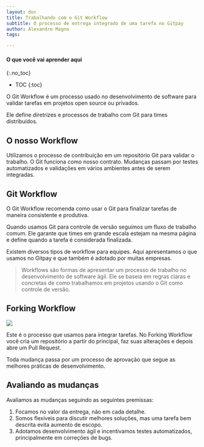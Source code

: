 ```yaml
---
layout: doc
title: Trabalhando com o Git Workflow
subtitle: O processo de entrega integrado de uma tarefa no Gitpay
author: Alexandre Magno
tags: 

---
```

#### O que você vai aprender aqui

{:.no_toc}
* TOC
{:toc}

O Git Workflow é um processo usado no desenvolvimento de software para validar tarefas em projetos open source ou privados.

Ele define diretrizes e processos de trabalho com Git para times distribuídos.

## O nosso Workflow

Utilizamos o processo de contribuição em um repositório Git para validar o trabalho. O Git funciona como nosso contrato. Mudanças passam por testes automatizados e validações em vários ambientes antes de serem integradas.

## Git Workflow

O Git Workflow recomenda como usar o Git para finalizar tarefas de maneira consistente e produtiva.

Quando usamos Git para controle de versão seguimos um fluxo de trabalho comum. Ele garante que times em grande escala estejam na mesma página e define quando a tarefa é considerada finalizada.

Existem diversos tipos de workflow para equipes. Aqui apresentamos o que usamos no Gitpay e que também é adotado por muitas empresas.

> Workflows são formas de apresentar um processo de trabalho no desenvolvimento de software ágil. Ele se baseia em regras claras e concretas de como trabalhamos em projetos usando o Git como controle de versão.

## Forking Workflow

![](/uploads/img-multidev-forking-800-2.png)

Este é o processo que usamos para integrar tarefas. No Forking Workflow você cria um repositório a partir do principal, faz suas alterações e depois abre um Pull Request.

Toda mudança passa por um processo de aprovação que segue as melhores práticas de desenvolvimento.

## Avaliando as mudanças

Avaliamos as mudanças seguindo as seguintes premissas:

1. Focamos no valor da entrega, não em cada detalhe.
2. Somos flexíveis para discutir melhores soluções, mas uma tarefa bem descrita evita aumento de escopo.
3. Adotamos desenvolvimento ágil e incentivamos testes automatizados, principalmente em correções de bugs.
